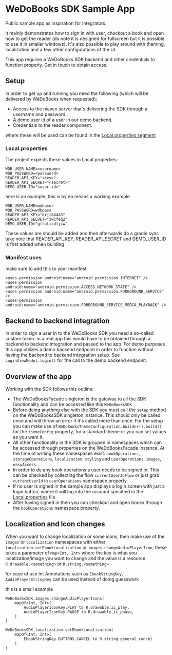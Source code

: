 # WeDoBooks SDK Sample App

[](https://github.com/wedobooks/wedobooks-sdk-android-sample#wedobooks-sdk-sample-app)

Public sample app as inspiration for integrators.

It mainly demonstrates how to sign in with user, checkout a book and open how to get the reader (do note it is designed for fullscreen but it is possible to use it in smaller windows). It's also possible to play around with theming, localization and a few other configurations of the UI.

This app requires a WeDoBooks SDK backend and other credentials to function properly. Get in touch to obtain access.

## Setup

[](https://github.com/wedobooks/wedobooks-sdk-android-sample#setup)

In order to get up and running you need the following (which will be delivered by WeDoBooks when requested):

-   Access to the maven server that's delivering the SDK through a username and password .
-   A demo user id of a user in our demo backend.
-   Credentials to the reader component.

where these will be used can be found in the [Local.properties segment](https://github.com/wedobooks/wedobooks-sdk-android-sample#localproperties)
### Local.properties

[](https://github.com/wedobooks/wedobooks-sdk-android-sample#localproperties)

The project expects these values in Local.properties:

```
WDB_USER_NAME=<username>  
WDB_PASSWORD=<password>  
READER_API_KEY="<key>" 
READER_API_SECRET="<secret>"  
DEMO_USER_ID="<user-id>"
```
here is an example, this is by no means a working example
```
WDB_USER_NAME=wdbuser  
WDB_PASSWORD=wdbpass 
READER_API_KEY="erjt84443" 
READER_API_SECRET="3wcfeq2"  
DEMO_USER_ID="gfralisdfjiw"
```

These values are should be added and then afterwards do a gradle sync take note that READER_API_KEY, READER_API_SECRET and DEMO_USER_ID is first added when building

### Manifest uses

[](https://github.com/wedobooks/wedobooks-sdk-android-sample#manifest-uses)

make sure to add this to your manifest

```
<uses-permission android:name="android.permission.INTERNET" />  
<uses-permission android:name="android.permission.ACCESS_NETWORK_STATE" />  
<uses-permission android:name="android.permission.FOREGROUND_SERVICE" />  
<uses-permission android:name="android.permission.FOREGROUND_SERVICE_MEDIA_PLAYBACK" />
```

## Backend to backend integration

[](https://github.com/wedobooks/wedobooks-sdk-android-sample#backend-to-backend-integration)

In order to sign a user in to the WeDoBooks SDK you need a so-called custom token. In a real app this would have to be obtained through a backend to backend integration and passed to the app. For demo purposes this app utilizes a demo backend endpoint in order to function without having the backend to backend integration setup. See  `LoginViewModel.login()`  for the call to the demo backend endpoint.

## Overview of the app

[](https://github.com/wedobooks/wedobooks-sdk-android-sample#overview-of-the-app)

Working with the SDK follows this outline:

-   The WeDoBooksFacade singleton is the gateway to all the SDK functionality and can be accessed like this  `WeDoBooksSDK`
-   Before doing anything else with the SDK you must call the  `setup`  method on the WeDoBooksSDK singleton instance. This should only be called once and will throw an error if it's called more than once. For the setup you can make use of `WeDoBooksThemeConfiguration.builder().build()` for the `themeConfig` property, for a standard theme or you can set values as you want it.
-   All other functionality in the SDK is grouped in namespaces which can be accessed through properties on the WeDoBooksFacade instance. At the time of writing these namespaces exist:  `bookOperations`,  `storageOperations`,  `localization`,  `styling`  and  `userOperations`, `images`, `easyAccess`.
-   In order to do any book operations a user needs to be signed in. This can be checked by collecting the flow  `currentUserIdFlow` or just grab `currentUserId` in  `userOperations`  namespace property.
-   If no user is signed in the sample app displays a login screen with just a login button, where it will log into the account specified in the [Local.properties](https://github.com/wedobooks/wedobooks-sdk-android-sample#localproperties) file
-   After having signed in then you can checkout and open books through the  `bookOperations`  namespace property.

## Localization and Icon changes
[](https://github.com/wedobooks/wedobooks-sdk-android-sample#localization-and-icon-changes)

When you want to change localization or some icons, then make use of the `images` or `localization` namespaces with either `localization.setEbookLocalization` or `images.changeAudioPlayerIcon`, these takes a paramater of `Map<Int, Int>` where the key is what you localization/image you want to change and the value is a resource `R.drawable.<something>` or `R.string.<something>`

for ease of use Int Annotations such as `EbookStringKey`,  `AudioPlayerStringKey` can be used instead of doing guesswork

this is a small example 
```
WeDoBooksSDK.images.changeAudioPlayerIcons(  
    mapOf<Int, Int>(  
        AudioPlayerIconKey.PLAY to R.drawable.ic_play,
        AudioPlayerIconKey.PAUSE to R.drawable.ic_pause,
    )  
)

WeDoBooksSDK.localization.setEbookLocalization(  
    mapOf<Int, Int>(  
        EbookStringKey.BUTTONS_CANCEL to R.string.general_cancel  
    )  
)
```

